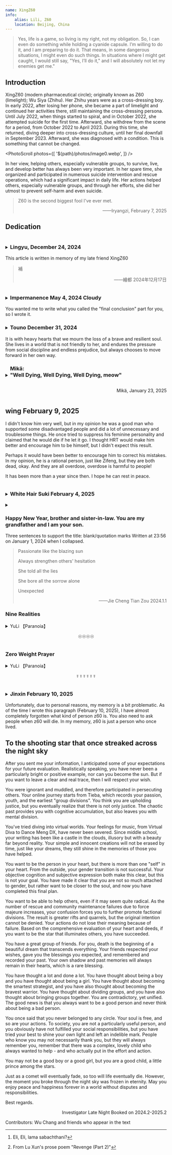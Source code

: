 ```yaml
---
name: XingZ60
info: 
    alias: Lili, Z60
    location: Beijing, China
---
```


> Yes, life is a game, so living is my right, not my obligation. So, I can even do something while holding a cyanide capsule. I’m willing to do it, and I am preparing to do it. That means, in some dangerous situations, I might even do such things. In situations where I might get caught, I would still say, "Yes, I’ll do it," and I will absolutely not let my enemies get me."

## Introduction

XingZ60 (modern pharmaceutical circle); originally known as Z60 (limelight); Wu Siya (Zhihu).
Her Zhihu years were as a cross-dressing boy. In early 2022, after losing her phone, she became a part of limelight and continued her activities there, still maintaining the cross-dressing persona. Until July 2022, when things started to spiral, and in October 2022, she attempted suicide for the first time. Afterward, she withdrew from the scene for a period, from October 2022 to April 2023. During this time, she returned, diving deeper into cross-dressing culture, until her final downfall in September 2023. Afterward, she was diagnosed with a condition.
This is something that cannot be changed.

<PhotoScroll photos={[ '${path}/photos/image0.webp', ]} />

In her view, helping others, especially vulnerable groups, to survive, live, and develop better has always been very important. In her spare time, she organized and participated in numerous suicide intervention and rescue operations, which had a significant impact in daily life. Her actions helped others, especially vulnerable groups, and through her efforts, she did her utmost to prevent self-harm and even suicide.

> Z60 is the second biggest fool I've ever met.
>
> <p style="text-align: end;">——Iryangzi, February 7, 2025</p>

## Dedication

<details>
<summary><h3 style="display:inline-block; ">Lingyu, December 24, 2024</h3><br/>This article is written in memory of my late friend XingZ60</summary>
<p style="text-align: center;">(I. Foreword)</p>

According to XingZ60's will, I am writing this article to commemorate her.

This article should have been written long ago, but first, because of the significant impact XingZ60 had on me, and my limited linguistic ability, I felt that a few words wouldn’t do her justice; second, her passing had a profound shock on me. So this article has been left unfinished. Later, after my mental state recovered somewhat, I began to try to understand and recognize XingZ60 from various perspectives, which led to this article.

Some people say XingZ60 was an "abstract" person, and everyone had a unique understanding of her. The XingZ60 presented in this article might only reflect my personal understanding; this is just one opinion—take it or leave it, as the saying goes. It’s important to listen to many voices and not just one.

<p style="text-align: center;">(II)</p>

"Respecting the deceased" seems to be an unquestionable, self-evident truth for most of us. However, the concept of "respecting the deceased" seems to be understood differently by everyone.

We witnessed XingZ60's parents manage her appearance at her funeral in a traditional male gender expression and hung a large photo of her with short hair at the center of the memorial hall. We also saw them throw her ashes into the trunk of a car. Many were shocked and angered by her parents' actions. It seemed that the respect for the deceased in her parents' eyes was overshadowed by social customs and deeply ingrained biases of the living.

Throughout history, people have tended to focus on the positive aspects of a person's life in memorials, often avoiding or ignoring their faults. For example, Wu Zetian's tombstone is blank, and her deeds are judged by future generations. In this case, XingZ60 was somewhat like Wu Zetian. She once said, "When someone dies, all matters—right or wrong—are 'decided by the lid of the coffin'; people can evaluate them." This was also reflected in her will, where she invited people with differing viewpoints to write parts of *One Among Us* and left a message saying, "Anyone who wants to write, can write."

Since XingZ60's thoughts were like this, I’ll just write some stories. I’ll include some thoughts she brought me but try not to make value judgments about her actions. Let the "right or wrong" be evaluated by future generations.

<p style="text-align: center;">(III)</p>

XingZ60 seemed to have a split personality; she once said she had at least three personalities—"Xingyun" (Star Cloud), "Huanyun" (Illusion Dream), and "Benhuan" (Benzene Ring). One personality identified as male, another as female, and the third one’s gender identity is unclear to me.

I once thought of XingZ60 as a transgender woman for a long time, but after learning about her situation, I pondered for a long time—perhaps this is more akin to being Gender Fluid, and no personal pronoun seems entirely suitable for her.

This was the first time I encountered such a friend. Later, I saw a pin shaped like a rotating dial on another friend's bag—divided into sky blue (he), pink (she), and purple (they), which could be rotated to indicate one’s gender identity. This might suit her perfectly.

However, if we step back a level, the real confusion stems from the conflict between XingZ60’s personalities. The issue of personal pronouns might be just a reflection of this conflict in the realm of gender. What about in other areas? Perhaps each of her personalities had different temperaments, personalities, abilities, needs, interests, ideals, and values. As friends, how should we treat these personalities or this "combination of multiple personalities"? If her will only represents the will of one of her personalities, is it still valid? By fulfilling her will and writing this article, am I respecting the deceased, or am I not?

I studied law and hold a legal qualification certificate, but I don’t know the answer to this question. I tried searching online, but all I found were standard, rigid applications of legal provisions: "Whether a person with split personalities has civil capacity depends on whether they can recognize their behavior." It seems these answers don’t fundamentally resolve the issue.

Some even tried to patch this by saying, "If the behavior was done by the 'normal' personality, it's valid; if done by the 'abnormal' personality, it's invalid." But how do we distinguish between a "normal" and an "abnormal" personality? Why do outsiders arbitrarily label "Xingyun" as the "normal" personality and "Huanyun" as the "abnormal" one (or vice versa)?

I don't know the answers to these questions.

<p style="text-align: center;">(IV)</p>

XingZ60 (or perhaps one of her personalities) once publicly made jokes about other sexual minorities who had passed away. As a result, some of her friends also joked about her after her death. This sparked quite a debate—some of her friends believed that by XingZ60 joking about the deceased, she was someone who "accepted jokes about the deceased," and making jokes about her was a way of respecting her behavior and values. Others, however, found it unacceptable, and an argument ensued, ending in a chaotic mess.

Yes, human joys and sorrows do not connect, nor do their ways of thinking. But who can be blamed? People’s mental and nervous systems develop differently, their environments and life experiences vary greatly, and their rationality and emotions are heavily controlled by neurochemicals. The depth of thought and communication needed for mutual understanding takes enormous energy. As a result, human freedom is still constrained by uncontrollable conditions. Or, to put it another way, "freedom is always bound by shackles"—and for this reason, mediation often becomes futile, and resonance between people of different views is a rare luxury. Instead, people fight, attack, and hurt each other. The world thus becomes a disguised arena.

"Some group" is even such an arena. People mock each other, and offline, they even physically attack each other. I once tried to mediate "some group’s" conflicts, relentlessly and without boundaries, but this didn’t result in much success, and even backfired. XingZ60 said this:

> "I understand both sides, but I can’t reconcile them."

How helpless this reality is. And such helplessness exists everywhere in life. Whether it’s between people or between people and things.

Faced with such a conflict, XingZ60’s solution was to create separate groups to isolate the two sides. If people who succeeded through their own efforts attacked those who sought attention through hardship, she simply separated them into different groups. So, she created a new group:

> "This is the place to lick wounds, not to display superiority."

She included many people in that group whom she considered unsuccessful in worldly terms (even considered failures), many of whom had engaged in self-harm and drug abuse. But XingZ60 showed great tolerance towards these people:

> "They are all forced into it."

XingZ60 even said:

> "I’m no different from you. Although I look like a high-achieving student from Beihang University, that year the cutoff score was quite low, and I only got in by luck. I should have been just like all of you."

Later, I realized that XingZ60 wasn’t blaming anyone. She was just empathizing with the unfortunate ones. She regarded all of us as equals.

Later, I went online to check the admission score line of Beihang University that year, and found that there was no gap in the admission score line that year.

I didn't take it seriously at the time, until I heard about the story of another friend - the general situation was that he grew up in a single-parent family and was emotionally neglected by his guardian while growing up; such an environment shaped his distorted personality, causing him to become addicted to drug abuse and be dealt with by the public security authorities.

After hearing this story and thinking about it, I suddenly had a creepy feeling of surviving a disaster: if my life was also "interrupted" by chance, and I started out in a single-parent family with no emotional support, then my ending might not be much better than that of this friend. Maybe I should have been shot for murder and arson.

XingZ60's parents are both teachers. This seemed to make me suddenly understand XingZ60's "modesty" about her academic qualifications, and for a time I regarded XingZ60 as a god in my heart. Later, I suddenly realized that there was no need for this. Because, by the same logic, if I "upgrade" to XingZ60's life, then "I can do it too"; if XingZ60 "breaks down" and becomes my life, then "TA can't step down either".

Thinking of this, I suddenly felt a sense of relief in my heart.

<p style="text-align: center;">(V)</p>

However, the way the world works is not controlled by a single variable.

Of course, the beginning of life is just one of the variables. It may be an important variable, but it is not the only variable.

The world is a huge web, with seven billion people acting together on it, collectively exerting large or small influences on the direction of this web.

Everyone is a part of this big network, being influenced by it and also influencing it.

No one knows what kind of people they will meet or what kind of things will happen on this big Internet; nor can they predict what impact these things will have on their future.

When XingZ60 died, some people blamed themselves:

> If only I had looked at him more.
> I should have noticed that his mental state was not right.
> There was something wrong with the meal he treated me to the day before yesterday. I was so dumbfounded that I didn’t react.
> I was free that day, otherwise I would have gone straight to the hospital.

However, the arrival of the "big net" was so accidental. It just so happened that XingZ60 encountered a not-so-good growing environment, and it just so happened that her parents knew everything, and it just so happened that no one had time, and it just so happened that the hospital couldn't find out what the disease was, and it just so happened that all the coincidences came together.

So this is the result.

<p style="text-align: center;">(VI)</p>

But XingZ60 still hopes that I will "stick to what I insist on" - which should mean "mediate the conflict."

But I guess I really can't keep on insisting anymore. XingZ60's way of understanding these interpersonal conflicts seemed to have turned into something that was deeply rooted in me. It seems like I have inherited a little bit of his thoughts and continue to live - maybe one day when I die, if someone reads what I wrote and gains some insights, they will also live with these feelings...

Later, I came across a famous quote by a poet: "When a person dies, it is like water disappearing into water."

So I opened the window, and what came into view was the boundless sea with spring flowers in full bloom.

<p style="text-align: center;">(VII)</p>

However, "Genshin Impact" is a brand new open world adventure game independently developed by miHoYo. XingZ60 just plays "Genshin Impact". This "Genshin Impact" is not that "Genshin Impact"; for example, "Wu Meng DX", which is called "Arcade Genshin Impact" by everyone, is also a type of "Genshin Impact".

XingZ60 has complained more than once that "Genshin Impact" is very annoying, and has expressed the idea of ​​quitting the game - every day she has to face the same daily tasks, repeating them day after day, and if she doesn't complete the tasks for a day, she will receive one less daily reward. However, when talking about quitting, he would always force himself to stop. However, one day, the following conversation occurred between me and him:

> Hey, have you played the new song updated on the Chinese server? It’s called Trans Something or the Light. It’s really fun. Other songs are tap, slide or tap, tap, slide, but this song is tap, tap, tap, slide. It’s really fun.

I vaguely remember that there was laughter in his tone at that time.

Later, I hugged him and said goodbye. This was the first time I hugged him/her, and he/she looked very happy.

> "I am so entangled with you, dokoma-demo-kun."

The glory is always there, and I will be with you wherever you are.

<p style="text-align: center;">(VIII. Written at the end)</p>

I have written so much without realizing it. Perhaps, what I think are the more important experiences with him/her and the thoughts and ideas that he/she has brought to me should all be written here. Due to length and other reasons, I think this article should end here. There are many stories in life that are the same and different every day. Some of them I will present in other ways, and others I will just let remain in my memories.

</details>

> 補
>
> <p style="text-align: end;">——繪都 2024年12月17日</p>

<details>
<summary><h3 style="display:inline-block; ">Impermanence May 4, 2024 Cloudy</h3><br/>You wanted me to write what you called the "final conclusion" part for you, so I wrote it. </summary>

In this regard, I always have a problem: I am almost the person you designated who spends the least time with you and knows you the least. Why did you choose me, and what do you want to see me write? I think you should know that when you choose the people who write this section for you, you also choose the content that will be presented in this section. Many things about you, especially those that are generally considered bad, I only learned about them after you passed away. Perhaps if you hadn't ended your life so simply, I would have had the chance to hear you tell me these things in person, but there is really no chance anymore. I decided to write only based on my experiences with you while you were still alive. This is probably what you want, right?

In addition, there is another difficult dilemma: it is difficult for me to describe what kind of person you are as you want, and it is difficult to summarize you with concise words and capable sentences. People's deviations and imaginations in their understanding of words and short sentences will deviate from your true self. So please allow me to recall and narrate some past events that have connected me with you and make some lengthy and vague evaluations. As for what kind of person you are, please let the friends who come to this page to mourn find out from these words. Of course, no matter who reads these words, they will feel that it is more appropriate to put them in the comments section, but please allow me to complete what you have asked me to do in the way that I can barely do. This is my privilege as a living person towards you as a dead person. If you were still alive, these things would not happen.

The only time I met you was on August 12, 2023. During that time, I had just ended a long period of hesitation and decided to start GAHT and get in touch with the transgender community. I still remember the scene of our meeting very clearly. At noon, I was sitting in a KFC seat with a window near the street opposite the Peking University Third Hospital and eating lunch. When I saw you push open the door and come in wearing a blue, pink and white mask, I unintentionally pulled out a chair to greet you. Later I discovered that I had actually been in contact with you in the online world for a long time. I am a nobody in the QQ group who dares not speak much, and often just watches silently. Although you always say that you are numb to everything including tragedy, you always provide medication advice to those in need, always comfort those who are hurt, and always make decisive judgments and effective arrangements in response to crises. In my heart, you have always been a knowledgeable, lovely, respectable and approachable helper. You always try to be tolerant and understanding of everyone, and always do your best, even giving your all.

At that time, as a transgender girl who was just starting out in many things, it was a great fortune for me to meet you. I regard you as a respected senior and a close sister. You would share some unique perspectives with me, give me GAHT advice, and teach me how to fight against the malice from every corner of the world... At that time, when you were in the active group chat, people would always argue over something. I always feel something similar from your speeches, of course, yours is always much deeper than mine. This made me very interested in your ideas, but I am not good at communicating with people, so we agreed to have a serious chat during the winter vacation. At that time, I didn’t know that all this would become impossible in less than a month.

Although I was an eyewitness to the "Werewolf Killing" that occurred on December 21, 2023, I still don't know the full story, let alone figure it out. At that time, I was attracted by your profound thoughts and gentle personality, and it was impossible for me to accept that you said such words and did such things. I was instantly disheartened and didn't have any desire to think or ask about it anymore. I chose to stay away from you quietly. But I never thought that just a few days later, I would hear the tragic news of your suicide. I never thought that I could only listen to your situation as told by others. I never thought that the separation on that day might be a real separation. At that time, I found that I was like a stubborn and sulky child. I didn't want to leave you at all, and I didn't want you to leave either.

On December 26, I asked for a dextromethorphan medicine box to make a handmade gift for a friend in another group chat where you were, and you promised to give me one. On the 27th you said you forgot to send the express delivery because of an emergency. I simply thought you were busy with something and didn't care about you at all. When I opened the package on the 30th, someone had told me that you had committed suicide. I hurriedly dug out the express delivery label from the trash can, wanting to keep it as a souvenir, but I didn't expect that I would tear your name neatly in the middle horizontally. All the anxiety, regret and sadness were concentrated in that moment. I was deeply afraid that all this foreshadowed an irreparable tragedy...

The day after I heard the news, I started to have a fever, a fever I had never experienced before. During this period, I could only repeat between pure drowsiness and pure crying with a high fever. Although there seemed to be some not-so-bad news during this period, my memory is really vague, and these not-so-bad news did not turn into not-so-bad facts.

Finally, at 23:56 on January 1, 2024, the nebula, which used to have powerful vitality, shining and changing, quietly dissipated in the boundless darkness of the universe, became a part of the silence, and merged into the cold darkness.
I read your will with a feeling that I don't know how to describe. There was almost nothing about you in it. It was all about your care, instructions and messages to your friends. When everything for you might be over, you were still caring about the people around you.

I have some selfish desires that I am not ashamed of. If I had not left your personal group on December 21, 2023 because of those things, I would have been able to get a share of your relics as a souvenir, and I would definitely have been able to hear a few of the words you wanted to say to me. In your last words, write what you want to say to your group members at the very beginning. Before reading the will, I didn't know that you cared so much about everyone in that group. My action of leaving the group and distancing myself from you not only caused me endless regret in the future, but also must have hurt you at that time. You didn't say anything to me in your will, but you chose me to be the one to write these things on those autumn leaves. I don't understand why, so just consider it as a punishment for me. However, compared with other people, the interactions between you and me are too few. Maybe you just feel that there is nothing much to say to me. I don’t know, or maybe you have simply forgotten.

I followed my original idea and gave the quicksand mahjong made from the dextromethorphan medicine box you gave me to a friend instead of keeping it for myself as a souvenir. She was also sad that she didn't have the chance to meet you and really get to know you.

It is only in the days when you were gone that I deeply feel your influence on me in every aspect of my daily life. Not only is my GAHT plan almost identical to yours, I have also unconsciously internalized many of your concepts, which play a large role in the decision-making of my life. Although I used to feel that your practice of burning paper, medicine boxes and changing gray portraits to commemorate the deceased was pretentious, I was away from home and could not attend the farewell ceremony to mourn you in person, so I don't know what other reasons drove me to do this for you. In addition to these natural actions, I can't help but think seriously about how I can become a person like you in my eyes. I want to be like you and share the beauty and goodness you bring to me with more people who need them. I hope I can do it.

I am still in my own predicament and see no hope, which makes me miss you even more. I've never told you this, but I guess you won't hate it. Whenever I feel hopeless for various reasons and find it difficult to express or communicate with others, I always wish I could hear what you would say about this situation. Even if I had talked to you more in the past, if I could remember more of your thoughts, I might be able to try to find a way out of them, and my helplessness might be alleviated. I also think that if I could internalize your outlook on life and your view on life, which may seem crazy to others, then I would be able to live freely.

Many things have ended, but many things are still going on. Many people died, but many people still have to continue living.

You often compare the past and future changes in the transgender community to an ongoing war, which I didn’t take seriously in the past. I thought it was a bit naive. But for now, wish me good luck in this war, wish us good luck.
I don't know what kind of feelings I have for you, but I feel that at least I loved you.

</details>

<details>
<summary><h3 style="display:inline-block; ">Touno December 31, 2024</h3><br/>It is with heavy hearts that we mourn the loss of a brave and resilient soul. She lives in a world that is not friendly to her, and endures the pressure from social discipline and endless prejudice, but always chooses to move forward in her own way. </summary>

She is a microcosm of countless marginalized individuals, looking for their own place in loneliness and struggle. Although the coldness and oppression of society eventually made her choose to leave, the meaning of her life far exceeds her departure. Her story reminds us that those who are marginalized are not weaklings, but warriors who bear a heavy social burden.

Although her life was short, it was like a candle flame, bringing some light to others. She uses her own experience to tell us that there is too much inequality and neglect in the world, and those ignored voices urgently need to be heard. The injustice she endured reminds us to reflect: Does society give every individual enough tolerance and respect? Every time she struggles, she calls people’s attention to the challenges faced by the transgender community. It is this silent cry that engraves her existence in our hearts.

Her passing makes us extremely sad, but it also makes us realize the responsibility we have on our shoulders. Every life should be cherished and every identity should be embraced. Her existence shows us that the transgender community still faces discrimination, isolation and injustice. Her departure is an indictment of society and a call to each of us. We mourn her not only to express our grief, but also to respond to her departure with action: to use more understanding and efforts to change society, to eliminate prejudices, and to build a fairer and warmer world.

May she be free from all shackles in the other world, be free to be herself, and have the peace and happiness that she longed for but never truly obtained in her life. We miss her courage, remember her story, and use her passing as a force for change. Her life will not be forgotten and her spirit will live on in our efforts.

</details>

<details>
<summary><h3 style="display:inline-block; ">Mikä:<br/>"Well Dying, Well Dying, Well Dying, meow"<br/></h3><p style="text-align: end;">Mikä, January 23, 2025</p></summary>
<BlurBlock>

I don't know why Mikä didn't appear in the list of people designated for XingZ60's epitaph.

So I originally thought that since this is the case, maybe it would be better for me not to make any comments without authorization.

However, there seems to be a catch-all clause: "Anyone who wants to write can write."

Oh, it seems that I shouldn't mention it.

After all, I spent several afternoons looking out the window at Jinji Lake and listening to XingZ60's voice before writing down this part of the so-called suicide note.

And perhaps because of the above, there is a close connection between me and XingZ60's departure that cannot be ignored.

It may also include the so-called Fake Haku role-playing game.

After all, I've been playing with him for so long, literally playing to death, hehe

<br/>

I didn't expect that I would lose this game so thoroughly.

But I didn't expect that I lost the game between two parties and the other party didn't win either.

But who won? If you think about it carefully, I, Lingyu, Kouhaku and you all won.

If I explain the reason, this message, which was meant to be brief, will become too long.

I think the human brain can understand it.

</BlurBlock>
</details>

## wing February 9, 2025

I didn't know him very well, but in my opinion he was a good man who supported some disadvantaged people and did a lot of unnecessary and troublesome things. He once tried to suppress his feminine personality and claimed that he would die if he let it go. I thought HRT would make him better and encourage him to be himself, but I didn't expect this result.

Perhaps it would have been better to encourage him to correct his mistakes. In my opinion, he is a rational person, just like Zifeng, but they are both dead, okay. And they are all overdose, overdose is harmful to people!

It has been more than a year since then. I hope he can rest in peace.

<details>
<summary><h3 style="display:inline-block; ">White Hair Suki February 4, 2025</h3></summary>

My acquaintance with XingZ60 originated from my exploration of my own gender. We met during the exploration and had similar conversations. Perhaps we were of the same type or had many other similarities. We became very familiar with each other after knowing each other for seven days. Just 72 days left an indelible mark on your life.

XingZ60 is a very simple person. When I expressed my anxiety about learning about weight, she not only gave me experience and help, but also said, "Take it slow."

At school, I often call or chat with her to ease the boredom of studying in the third year of high school, listen to them talk about various interesting things, and listen to their stories. From this we learn that Lili is actually quite indifferent to life and death, which adds more fun to the grand funeral. Perhaps it was because of depression that death was not far away from her, and perhaps this day would always come. But I never thought it would come so suddenly, and I fell into depression for half a year...

When I discussed my own spiritual exploration with her, she commented on my words as "hopeless". In her last words, she told me not to flip over. Perhaps she was advising me based on her own experience, but I still embarked on this difficult road.

From what others said, XingZ60 is more complicated and abstract than I had imagined. What I know is just the tip of the iceberg, either because of Yasasi or because of lack of time. But anyway, the second half of XingZ60 is as interesting as a game. I regret that I will never have the chance to meet you again, but in a corner of my heart there will always be a guy named XingZ60 teasing me.

<br/>

The sun will eventually set

The dream is about to be shattered

XingZ60 cuts through the sky and falls into the atmosphere

</details>

<details>
<summary><h3 style="display:inline-block; ">Happy New Year, brother and sister-in-law. You are my grandfather and I am your son.</h3><br/>Three sentences to support the title: blank/quotation marks Written at 23:56 on January 1, 2024 when I collapsed.</summary>

> "Eloi, Eloi, Lama Sabathani?!" [^2]
>
> And more permanently pity their future, yet hate their present. [^3]
>
> This ugly world doesn't deserve her beauty
>
> Maybe All Transgender People Are Really Vampires
>

---

2024.1.2 09.26 Tang Ze: Friends who want to say goodbye to XingZ60 can go to Changping Funeral Home to pay their respects today.

——The funeral held for him by XingZ60’s parents

2024.1.2 Afternoon Blank: I plan to have a simple funeral that truly belongs to "her" in the evening

——Blank initiated but not hosted, everyone spontaneously gathered together to hold a small memorial ceremony for her

---

*Theoretically, there are no homophones in the following text

Seven sentences to solve the problem:

<p style="text-align: center;">⊕⊕⊕⊕</p>

It turned out that she had already made the worst plan.

Originally, it was to accomplish her goal.

A farce

However, some people have forced their own children into a dead end, while they themselves sleep peacefully on the iron bed in the hospital.
At the end of her life, she was not even given the humble rights she expected. The child did not receive the respect that a self-aware individual should have from beginning to end, and was not even regarded as a "person"...

</details>

> Passionate like the blazing sun
>
> Always strengthen others' hesitation
>
> She told all the lies
>
> She bore all the sorrow alone
>
> Unexpected
>
> <p style="text-align: end;">——Jie Cheng Tian Zou 2024.1.1</p>

### Nine Realities

<details>
<summary>YuLi 【Paranoia】<br/><p style="text-align: center;">☉☉☉☉</p></summary>

This story happened not long ago.

A firefly was trapped in a cage made of maggots.

People sang praises to his happiness

he

but

Honey makes the birds' throats hoarse, and their singing is no longer pleasant.

The iron thread imprisons the bird's soul, and even if it screams hoarsely, it cannot convey its voice.

Laughter is also his sadness

Singing praises will also make her lonely

If there is no dream, everything that people pursue will eventually become nothing.

If you lose your faith, everything that others expect of you will become a heavy shackle.

A caged bird in melancholy, crying alone on countless nights,

I imagine myself as a shooting star outside the cage, fleeting but extremely shining

I wish I were a starving creature, cold and hungry, yet free.

The iron bars choked her throat, the spider threads pierced her heart

You'll find it in the trash.

The last words of the envoy were as follows:

Is it really possible to have everything without doing anything?

It should be that I can do nothing and have nothing...

The color of life should not be gray,

Can the free will shine forever?

My body may rot in a garbage can,

But at least, my ideal

I hope it can fly in the sky

Taken from "[Bird in a Cage](https://www.bilibili.com/video/BV17Q4y1s7j1)", author Jie Cheng Tian Zou Official

A few deletions

(Part of the inspiration for the adaptation came from the work "The First Class of Rhode Island Institute of Technology")

(All references to Jiecheng Tianzou's works in this article have been authorized by Jiecheng Tianzou himself)

"Lingluo, what do you think is the saddest thing in the world?"

"Butterfly. The ugly caterpillar finally forgets its weakness and its identity as a pest in its dream, but it grows beautiful wings again. It is awakened by the light and forced to realize that it is still alive. Then it has to tear open the cave where it lives with its own hands. The more painful it is, the more blood fills its wings, and the more it wakes up, and then once again it is for the law of beauty and the beautiful law of "living in pain." They can fly, but they can only live among the vulgar flowers, looking up at the eagles in the sky that can never be reached. Then death suddenly comes, and they are deprived of even the little height they were so proud of. They can't even experience a heroic death by falling, they just float lightly, lightly..."

</details>

### Zero Weight Prayer
<details>
<summary>YuLi 【Paranoia】<br/><p style="text-align: center;">☿☿☿☿☿☿</p></summary>

> Maybe All Transgender People Are Really Vampires
>
> Author: Chrysanthemum Tran
>
> Maybe all trans people are vampires
>
> Of course I'm not saying you'll get burned by the sun
>
> Or longing for a girl's neck
>
> After all, most transgenders can't even be sure that their blood won't splatter on the sidewalk as they walk home.
>
> I don't live in a Transylvanian castle either
>
> Even though I am a queen
>
> Whenever I am insulted by others, it is like being burned by silver
>
> I admit that Transylvania is indeed a refuge for marginalized people to survive
>
> But the expected sense of security is even more of an illusion than a fictional monster.
>
> I am a prey with weird fangs
>
> When was the last time you saw someone like me?
>
> Did you see the light of the torches in the hands of the thugs?
>
> and the pitchforks that come stabbing at you?
>
> At this point, don't they want to put a stake through my head?

Everyone knows that existence is reasonable.

XingZ60 once asked me, why do trans people like us exist? What is the meaning of existence? To increase ethnic diversity and improve risk resistance? Or is it just a structural bug with little impact?

In his book What is Life, Schrödinger once proposed a viewpoint: living things are formed and survive in a universe tending towards heat death by actively absorbing negative entropy, and this may be the significance of living things in the universe.

However, how should we, who have been swept up by the storm caused by the butterfly's unintentional flapping of its wings, face such a contradictory reality as a foregone conclusion?

At that time, I was faced with these problems. . . Silence for a long time, no answer

Now also

At that moment I finally realized that I was not naturally good at understating things, but was born weak and clumsy.

---

Sorry, XingZ60, even in the field I am best at

My ability is only limited to this extent.

It is impossible to describe your life and deeds vividly with words that are too flowery or logical enough.

But I will listen to your advice and work hard, I will definitely

---

Someone once said, facing the sea, spring is here and flowers are blooming;

Some people say that from now on, all human beings will no longer have to buy fruits and vegetables.

Someone once said that when you stare into the abyss, the abyss also stares into you.

Someone once said that someone once claimed to be the sun, with infinite light and heat.

But He is not the sun, He is mad.

It's a pity, because we are all insects, and desire is just a cross-section of fear.

</details>

<details>
<summary><h3 style="display:inline-block; ">Jinxin February 10, 2025</h3><br/>Unfortunately, due to personal reasons, my memory is a bit problematic. As of the time I wrote this paragraph (February 10, 2025), I have almost completely forgotten what kind of person z60 is. You also need to ask people when z60 will die. In my memory, z60 is just a person who once lived. </summary>

I said a long time ago that I hated Cybertron. With the closure of limelight, I withdrew from the transgender community and stopped caring about these things. Maybe I don’t hate it as much now, but I still can’t say I like it.

To be honest, I don't want to comment. If z60 hadn't assigned me to write a paragraph, I wouldn't have taken on such a drudgery. The dead are little girls who can be dressed up by anyone. This is true even for living people who cannot speak. I have experienced this once. I really hate using my own partial memories to cut up a person who once lived, symbolize the cross section, and place it in a funeral hall for people to pay homage. Even if there are more cross sections, it is not enough. Lamenting “that person once lived” in front of a portrait will not touch the soul at all. Moreover, as the soul is forgotten, the mask will replace its once living owner. Very boring. Fortunately, I have forgotten most of the things about the z60, and I can't even draw a portrait.

- Some time before z60 died, she suddenly came to me and asked me if I could be her kaishakunin, so of course I refused on the spot. (I don’t remember which personality she had at that time. I also deleted the chat history. Forget it, I’ll just follow her.)

- I seem to have talked a lot with z60 when limelight was still alive. But I totally don't remember it. I just remember that at that time he (perhaps he still thought of himself as a transgender cisgender man?) spoke more clearly.

- We never spoke to each other after that? Anyway, I just focused on doing my own thing. I'm not sure. I really don't remember.

- I hate OD for moral reasons, so when z60 started to overdose later, I already regarded him as half dead. After occasionally looking at him, I can only say that things are getting worse and worse. So I am not surprised that the z60 died.

- This sentence is an emotional statement: I just say that the pharmaceutical industry is harming people. Look how quickly the z60 died.

- So I really don't know why z60 asked me to write a review. What does z60 see in me?

Jin Xin

</details>

## To the shooting star that once streaked across the night sky

After you sent me your information, I anticipated some of your expectations for your future evaluation. Realistically speaking, you have never been a particularly bright or positive example, nor can you become the sun. But if you want to leave a clear and real trace, then I will respect your wish.

You were ignorant and muddled, and therefore participated in persecuting others. Your online journey starts from Tieba, which records your passion, youth, and the earliest "group divisions". You think you are upholding justice, but you eventually realize that there is not only justice. The chaotic past provides you with cognitive accumulation, but also leaves you with mental division.

You've tried diving into virtual worlds. Your feelings for music, from Virtual Diva to Dance Meng DX, have never been severed. Since middle school, your writing has been like a castle in the clouds, illusory but with a beauty far beyond reality. Your simple and innocent creations will not be erased by time, just like your dreams, they still shine in the memories of those you have helped.

You want to be the person in your heart, but there is more than one "self" in your heart. From the outside, your gender transition is not successful. Your objective cognition and subjective expression both make this clear, but this is not your goal. You have made it clear that you are not so much attached to gender, but rather want to be closer to the soul, and now you have completed this final plan.

You want to be able to help others, even if it may seem quite radical. As the number of rescue and community maintenance failures due to force majeure increases, your confusion forces you to further promote factional divisions. The result is greater rifts and quarrels, but the original intention cannot be denied. Your actions do not lose their meaning because of failure. Based on the comprehensive evaluation of your heart and deeds, if you want to be the star that illuminates others, you have succeeded.

You have a great group of friends. For you, death is the beginning of a beautiful dream that transcends everything. Your friends respected your wishes, gave you the blessings you expected, and remembered and recorded your past. Your own shadow and past memories will always remain in their hearts, which is a rare blessing.

You have thought a lot and done a lot. You have thought about being a boy and you have thought about being a girl. You have thought about becoming the smartest strategist, and you have also thought about becoming the bravest warrior. You have thought about dividing groups, and you have also thought about bringing groups together. You are contradictory, yet unified. The good news is that you always want to be a good person and never think about being a bad person.

You once said that you never belonged to any circle. Your soul is free, and so are your actions. To society, you are not a particularly useful person, and you obviously have not fulfilled your social responsibilities, but you have tried your best to shine your own light and left an indelible mark. People who know you may not necessarily thank you, but they will always remember you, remember that there was a complex, lovely child who always wanted to help - and who actually put in the effort and action.

You may not be a good boy or a good girl, but you are a good child, a little prince among the stars.

Just as a comet will eventually fade, so too will life eventually die. However, the moment you broke through the night sky was frozen in eternity. May you enjoy peace and happiness forever in a world without disputes and responsibilities.

Best regards.

<p style="text-align: end;">Investigator Late Night Booked on 2024.2-2025.2</p>

Contributors: Wu Chang and friends who appear in the text

[^1]: Transcend Lights

[^2]: Eli, Eli, lama sabachthani?

[^3]: From Lu Xun's prose poem "Revenge (Part 2)"